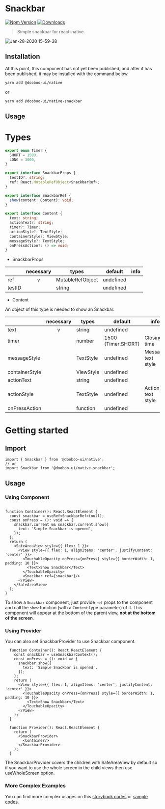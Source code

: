 # Snackbar

[![Npm Version](http://img.shields.io/npm/v/@dooboo-ui/native-snackbar.svg?style=flat-square)](https://npmjs.org/package/@dooboo-ui/native-snackbar)
[![Downloads](http://img.shields.io/npm/dm/@dooboo-ui/native-snackbar.svg?style=flat-square)](https://npmjs.org/package/@dooboo-ui/native-snackbar)

> Simple snackbar for react-native.

![Jan-28-2020 15-59-38](https://user-images.githubusercontent.com/17980230/73242107-548d0400-41e7-11ea-946b-630ba7053584.gif)

## Installation

At this point, this component has not yet been published, and after it has been published, it may be installed with the command below.

```sh
yarn add @dooboo-ui/native
```

or

```sh
yarn add @dooboo-ui/native-snackbar
```

## Usage

# Types

```ts
export enum Timer {
  SHORT = 1500,
  LONG = 3000,
}

export interface SnackbarProps {
  testID?: string;
  ref: React.MutableRefObject<SnackbarRef>;
}

export interface SnackbarRef {
  show(content: Content): void;
}

export interface Content {
  text: string;
  actionText?: string;
  timer?: Timer;
  actionStyle?: TextStyle;
  containerStyle?: ViewStyle;
  messageStyle?: TextStyle;
  onPressAction?: () => void;
}

```

- SnackbarProps

|         | necessary | types                   | default   | info         |
| ------- | :-------: | ----------------------- | --------- | ------------ |
| ref     |     v     | MutableRefObject        | undefined |              |
| testID  |           | string                  | undefined |              |

- Content

An object of this type is needed to show an Snackbar. 

|                | necessary | types            | default            | info               |
| -------------- | :-------: | ---------------- | ------------------ | ------------------ |
| text           |     v     | string           | undefined          |                    |
| timer          |           | number           | 1500 (Timer.SHORT) | Closing time       |
| messageStyle   |           | TextStyle        | undefined          | Message text style |
| containerStyle |           | ViewStyle        | undefined          |                    |
| actionText     |           | string           | undefined          |                    |
| actionStyle    |           | TextStyle        | undefined          | Action text style  |
| onPressAction  |           | function         | undefined          |                    |

# Getting started

## Import

  ```tsx
  import { Snackbar } from '@dooboo-ui/native';
  // or
  import Snackbar from '@dooboo-ui/native-snackbar';
  ```

## Usage
### Using Component
  ```tsx

  function Container(): React.ReactElement {
    const snackbar = useRef<SnackbarRef>(null);
    const onPress = (): void => {
      snackbar.current && snackbar.current.show({
        text: 'Simple Snackbar is opened',
      });
    };
    return (
      <SafeAreaView style={{ flex: 1 }}>
        <View style={{ flex: 1, alignItems: 'center', justifyContent: 'center' }}>
          <TouchableOpacity onPress={onPress} style={{ borderWidth: 1, padding: 10 }}>
            <Text>Show Snackbar</Text>
          </TouchableOpacity>
          <Snackbar ref={snackbar}/>
        </View>
      </SafeAreaView>
    );
  }

  ```

To show a `Snackbar` component, just provide `ref` props to the component and call the `show` function  (with a `Content` type parameter) of it.
This component will appear at the bottom of the parent view, **not at the bottom of the screen**.


### Using Provider
You can also set SnackbarProvider to use Snackbar component. 
``` tsx
  function Container(): React.ReactElement {
    const snackbar = useSnackbarContext();
    const onPress = (): void => {
      snackbar.show({
        text: 'Simple Snackbar is opened',
      });
    };
    return (
      <View style={{ flex: 1, alignItems: 'center', justifyContent: 'center' }}>
        <TouchableOpacity onPress={onPress} style={{ borderWidth: 1, padding: 10 }}>
          <Text>Show Snackbar</Text>
        </TouchableOpacity>
      </View>
    );
  }

  function Provider(): React.ReactElement {
    return (
      <SnackbarProvider>
        <Container/>
      </SnackbarProvider>
    );
  }

```
The SnackbarProvider covers the children with SafeAreaView by default so if you want to use the whole screen in the child views then use useWholeScreen option.

### More Complex Examples
You can find more complex usages on this [storybook codes](storybook/stories/Snackbr.stories.tsx) or [sample codes](src/components/screen/SnackbarSample.tsx). 
